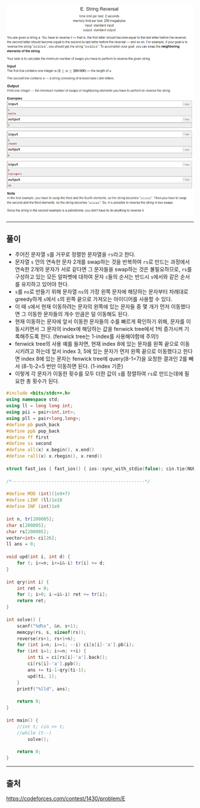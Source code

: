 ![이미지](../images/codeforces.com_contest_1430_problem_E.png)

---
## 풀이
* 주어진 문자열 `s`를 거꾸로 정렬한 문자열을 `rs`라고 한다.
* 문자열 `s` 안의 연속한 문자 2개를 swap하는 것을 반복하여 `rs`로 만드는 과정에서 연속한 2개의 문자가 서로 같다면 그 문자들을 swap하는 것은 불필요하므로, `rs`를 구성하고 있는 모든 알파벳에 대하여 문자 `c`들의 순서는 반드시 `s`에서와 같은 순서를 유지하고 있어야 한다.
* `s`를 `ns`로 만들기 위해 문자열 `ns`의 가장 왼쪽 문자에 해당하는 문자부터 차례대로 greedy하게 `s`에서 `s`의 왼쪽 끝으로 가져오는 아이디어를 사용할 수 있다.
* 이 때 `s`에서 현재 이동하려는 문자의 왼쪽에 있는 문자들 중 몇 개가 먼저 이동했다면 그 이동한 문자들의 개수 만큼은 덜 이동해도 된다.
* 현재 이동하는 문자에 앞서 이동한 문자들의 수를 빠르게 확인하기 위해, 문자를 이동시키면서 그 문자의 index에 해당하는 값을 fenwick tree에서 1씩 증가시켜 기록해주도록 한다. (fenwick tree는 1-index를 사용해야함에 주의!)
* fenwick tree의 사용 예를 들자면, 현재 index 8에 있는 문자를 왼쪽 끝으로 이동시키려고 하는데 앞서 index 3, 5에 있는 문자가 먼저 왼쪽 끝으로 이동했다고 한다면 index 8에 있는 문자는 fenwick tree에 query(8-1=7)을 요청한 결과인 2를 빼서 (8-1)-2=5 번만 이동하면 된다. (1-index 기준)
* 이렇게 각 문자가 이동한 횟수를 모두 더한 값이 `s`를 정렬하여 `rs`로 만드는데에 필요한 총 횟수가 된다.

```cpp
#include <bits/stdc++.h>
using namespace std;
using ll = long long int;
using pii = pair<int,int>;
using pll = pair<long,long>;
#define pb push_back
#define ppb pop_back
#define ff first
#define ss second
#define all(x) x.begin(), x.end()
#define rall(x) x.rbegin(), x.rend()

struct fast_ios { fast_ios() { ios::sync_with_stdio(false); cin.tie(NULL); } } fast_ios_;

/*--------------------------------------------------*/

#define MOD (int)(1e9+7)
#define LINF (ll)1e18
#define INF (int)1e9

int n, tr[200005];
char s[200005];
char rs[200005];
vector<int> ci[26];
ll ans = 0;

void upd(int i, int d) {
	for (; i<=n; i+=i&-i) tr[i] += d;
}

int qry(int i) {
	int ret = 0;
	for (; i>0; i-=i&-i) ret += tr[i];
	return ret;
}

int solve() {
	scanf("%d%s", &n, s+1);
	memcpy(rs, s, sizeof(rs));
	reverse(rs+1, rs+1+n);
	for (int i=n; i>=1; --i) ci[s[i]-'a'].pb(i);
	for (int i=1; i<=n; ++i) {
		int ti = ci[rs[i]-'a'].back();
		ci[rs[i]-'a'].ppb();
		ans += ti-1-qry(ti-1);
		upd(ti, 1);
	}
	printf("%lld", ans);

	return 0;
}

int main() {
	//int t; cin >> t;
	//while (t--)
		solve();

	return 0;
}
```

---
## 출처
https://codeforces.com/contest/1430/problem/E